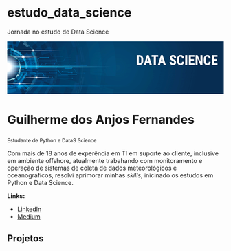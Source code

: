# estudo_data_science
Jornada no estudo de Data Science

<p align="center">
  <img src="banner.png">
</p>

# Guilherme dos Anjos Fernandes
<sub>Estudante de Python e DataS Science</sub>

Com mais de 18 anos de experência em TI em suporte ao cliente, inclusive em ambiente offshore, atualmente trabahando com monitoramento e operação de sistemas de coleta de dados meteorológicos e oceanográficos, resolvi aprimorar minhas *skills*, inicinado os estudos em Python e Data Science.

**Links:**
* [LinkedIn](https://www.linkedin.com/in/guilherme-dos-anjos-fernandes-248438125/)
* [Medium](https://medium.com/@guilhermeanjosfernandes?p=9d1c695b6021)

## Projetos
